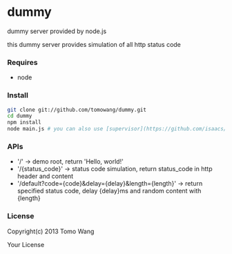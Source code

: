 dummy
=====

dummy server provided by node.js

this dummy server provides simulation of all http status code

### Requires
  * node

### Install
``` bash
git clone git://github.com/tomowang/dummy.git
cd dummy
npm install
node main.js # you can also use [supervisor](https://github.com/isaacs/node-supervisor)
```

### APIs
  * '/'     -> demo root, return 'Hello, world!'
  * '/{status_code}'  -> status code simulation, return status_code in http header and content
  * '/default?code={code}&delay={delay}&length={length}'  -> return specified status code, delay {delay}ms and random content with {length}

### License
Copyright(c) 2013 Tomo Wang

Your License
